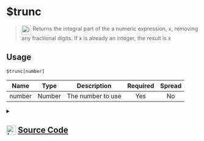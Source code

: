 # $trunc
> <img align="top" src="https://upload.wikimedia.org/wikipedia/commons/thumb/e/e4/Infobox_info_icon.svg/160px-Infobox_info_icon.svg.png?20150409153300" alt="image" width="25" height="auto"> Returns the integral part of the a numeric expression, x, removing any fractional digits. If x is already an integer, the result is x
## Usage
```
$trunc[number]
```
| Name | Type | Description | Required | Spread
| :---: | :---: | :---: | :---: | :---: |
number | Number | The number to use | Yes | No
<details>
<summary>
    
## <img align="top" src="https://cdn4.iconfinder.com/data/icons/iconsimple-logotypes/512/github-512.png" alt="image" width="25" height="auto">  [Source Code](https://github.com/tryforge/ForgeScript-V2/blob/main/src/native/trunc.ts)
    
</summary>
    
```ts
import { ArgType, NativeFunction, Return } from "../structures"

export default new NativeFunction({
    name: "$trunc",
    version: "1.0.0",
    description:
        "Returns the integral part of the a numeric expression, x, removing any fractional digits. If x is already an integer, the result is x",
    brackets: true,
    unwrap: true,
    args: [
        {
            name: "number",
            description: "The number to use",
            rest: false,
            type: ArgType.Number,
            required: true,
        },
    ],
    execute(ctx, [n]) {
        return Return.success(Math.trunc(n))
    },
})

```
    
</details>